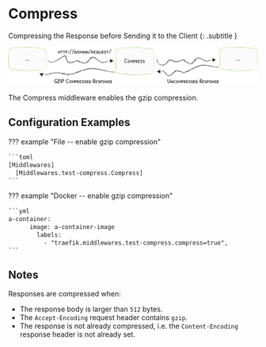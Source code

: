 # Compress

Compressing the Response before Sending it to the Client
{: .subtitle }

![Compress](../assets/img/middleware/compress.png)

The Compress middleware enables the gzip compression. 

## Configuration Examples

??? example "File -- enable gzip compression"

    ```toml
    [Middlewares]
      [Middlewares.test-compress.Compress]
    ```
    
??? example "Docker -- enable gzip compression"

    ```yml
    a-container:
          image: a-container-image 
            labels:
              - "traefik.middlewares.test-compress.compress=true",
    ```

## Notes

Responses are compressed when:

* The response body is larger than `512` bytes.
* The `Accept-Encoding` request header contains `gzip`.
* The response is not already compressed, i.e. the `Content-Encoding` response header is not already set.
